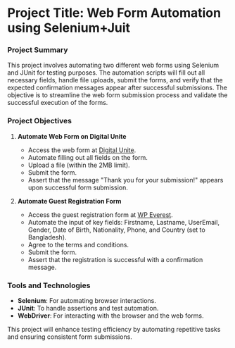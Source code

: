 # Project Title: Web Form Automation using Selenium+Juit 

### Project Summary

This project involves automating two different web forms using Selenium and JUnit for testing purposes. The automation scripts will fill out all necessary fields, handle file uploads, submit the forms, and verify that the expected confirmation messages appear after successful submissions. The objective is to streamline the web form submission process and validate the successful execution of the forms.

### Project Objectives

1. **Automate Web Form on Digital Unite**  
   - Access the web form at [Digital Unite](https://www.digitalunite.com/practice-webform-learners).
   - Automate filling out all fields on the form.
   - Upload a file (within the 2MB limit).
   - Submit the form.
   - Assert that the message "Thank you for your submission!" appears upon successful form submission.

2. **Automate Guest Registration Form**  
   - Access the guest registration form at [WP Everest](https://demo.wpeverest.com/user-registration/guest-registration-form/).
   - Automate the input of key fields: Firstname, Lastname, UserEmail, Gender, Date of Birth, Nationality, Phone, and Country (set to Bangladesh).
   - Agree to the terms and conditions.
   - Submit the form.
   - Assert that the registration is successful with a confirmation message.

### Tools and Technologies
- **Selenium**: For automating browser interactions.
- **JUnit**: To handle assertions and test automation.
- **WebDriver**: For interacting with the browser and the web forms.

This project will enhance testing efficiency by automating repetitive tasks and ensuring consistent form submissions.

